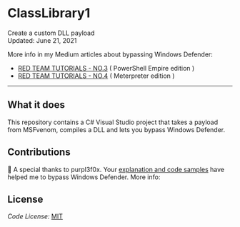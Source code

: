 # ClassLibrary1
Create a custom DLL payload<br>
Updated: June 21, 2021

More info in my Medium articles about bypassing Windows Defender: 
* [RED TEAM TUTORIALS - NO.3](https://crypt0jan.medium.com/red-team-tutorials-3-351e76ea796d) ( PowerShell Empire edition )
* [RED TEAM TUTORIALS - NO.4](https://crypt0jan.medium.com/red-team-tutorials-4-616c565ccec9) ( Meterpreter edition )

---

## What it does

This repository contains a C# Visual Studio project that takes a payload from MSFvenom, compiles a DLL and lets you bypass Windows Defender.

## Contributions

:pray: A special thanks to purpl3f0x. Your [explanation and code samples](https://www.purpl3f0xsecur1ty.tech/2021/03/30/av_evasion.html) have helped me to bypass Windows Defender. More info: 

## License

_Code License:_ [MIT](./LICENSE)
